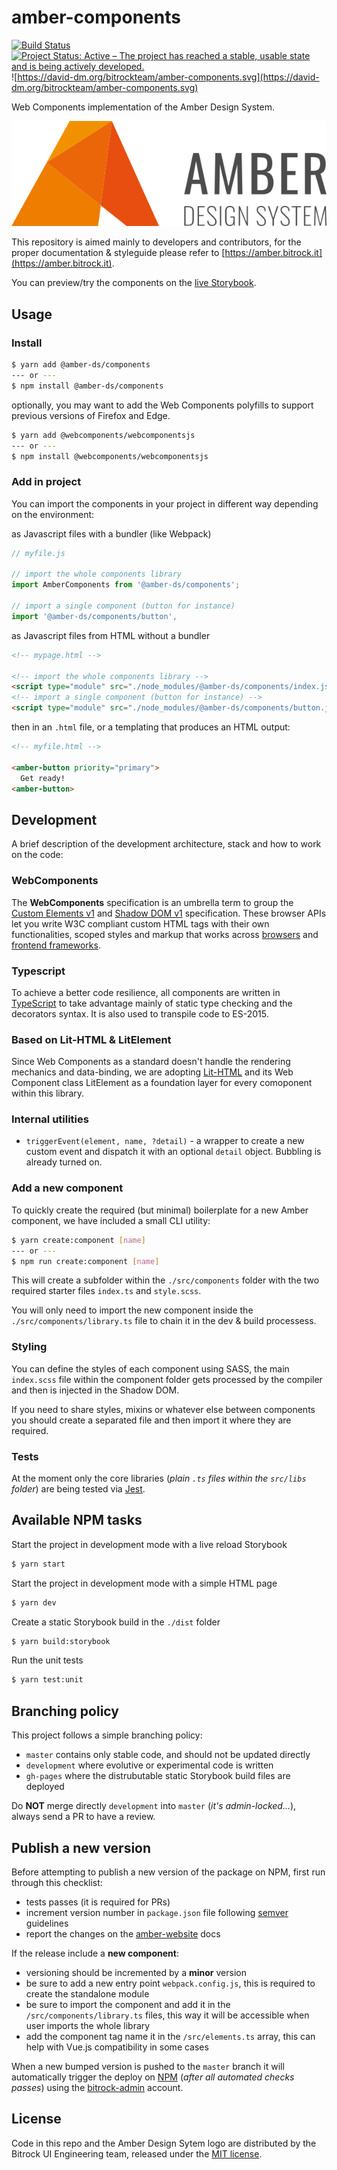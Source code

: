 # amber-components

[![Build Status](https://travis-ci.org/bitrockteam/amber-components.svg?branch=master)](https://travis-ci.org/bitrockteam/amber-components) [![Project Status: Active – The project has reached a stable, usable state and is being actively developed.](https://www.repostatus.org/badges/latest/active.svg)](https://www.repostatus.org/#active)
![https://david-dm.org/bitrockteam/amber-components.svg](https://david-dm.org/bitrockteam/amber-components.svg)

Web Components implementation of the Amber Design System.

![logo.svg](logo.svg)

This repository is aimed mainly to developers and contributors, for the proper documentation & styleguide please refer to [https://amber.bitrock.it](https://amber.bitrock.it).

You can preview/try the components on the [live Storybook](https://bitrockteam.github.io/amber-components/).

## Usage 

### Install
```bash
$ yarn add @amber-ds/components
--- or ---
$ npm install @amber-ds/components
```

optionally, you may want to add the Web Components polyfills to support previous versions of Firefox and Edge.

```bash
$ yarn add @webcomponents/webcomponentsjs
--- or ---
$ npm install @webcomponents/webcomponentsjs
```

### Add in project
You can import the components in your project in different way depending on the environment:

as Javascript files with a bundler (like Webpack)
```javascript
// myfile.js

// import the whole components library
import AmberComponents from '@amber-ds/components';

// import a single component (button for instance)
import '@amber-ds/components/button',
```

as Javascript files from HTML without a bundler
```html
<!-- mypage.html -->

<!-- import the whole components library -->
<script type="module" src="./node_modules/@amber-ds/components/index.js"></script>
<!-- import a single component (button for instance) -->
<script type="module" src="./node_modules/@amber-ds/components/button.js"></script>
```

then in an `.html` file, or a templating that produces an HTML output:

```html
<!-- myfile.html -->

<amber-button priority="primary">
  Get ready!
<amber-button>
```

## Development
A brief description of the development architecture, stack and how to work on the code:

### WebComponents
The **WebComponents** specification is an umbrella term to group the [Custom Elements v1](https://developer.mozilla.org/en-US/docs/Web/Web_Components/Using_custom_elements) and [Shadow DOM v1](https://developer.mozilla.org/en-US/docs/Web/Web_Components/Using_shadow_DOM) specification. These browser APIs let you write W3C compliant custom HTML tags with their own functionalities, scoped styles and markup that works across [browsers](https://caniuse.com/#feat=custom-elementsv1) and [frontend frameworks](https://custom-elements-everywhere.com/).

### Typescript
To achieve a better code resilience, all components are written in [TypeScript](https://www.typescriptlang.org/) to take advantage mainly of static type checking and the decorators syntax. It is also used to transpile code to ES-2015.

### Based on Lit-HTML & LitElement
Since Web Components as a standard doesn't handle the rendering mechanics and data-binding, we are adopting [Lit-HTML](https://polymer.github.io/lit-html/) and its Web Component class LitElement as a foundation layer for every comoponent within this library.

### Internal utilities
* `triggerEvent(element, name, ?detail)` - a wrapper to create a new custom event and dispatch it with an optional `detail` object. Bubbling is already turned on.

### Add a new component
To quickly create the required (but minimal) boilerplate for a new Amber component, we have included a small CLI utility:

```bash
$ yarn create:component [name]
--- or ---
$ npm run create:component [name]
```

This will create a subfolder within the `./src/components` folder with the two required starter files `index.ts` and `style.scss`.

You will only need to import the new component inside the `./src/components/library.ts` file to chain it in the dev & build processess.

### Styling
You can define the styles of each component using SASS, the main `index.scss` file within the component folder gets processed by the compiler and then is injected in the Shadow DOM.

If you need to share styles, mixins or whatever else between components you should create a separated file and then import it where they are required.

### Tests
At the moment only the core libraries (*plain `.ts` files within the `src/libs` folder*) are being tested via [Jest](https://jestjs.io/).

## Available NPM tasks
Start the project in development mode with a live reload Storybook
```bash
$ yarn start
```

Start the project in development mode with a simple HTML page
```bash
$ yarn dev
```

Create a static Storybook build in the `./dist` folder
```bash
$ yarn build:storybook
```

Run the unit tests
```bash
$ yarn test:unit
```

<!-- Run the build action and deploy to GitHub pages 
```bash
$ yarn deploy
``` -->

## Branching policy
This project follows a simple branching policy:

* `master` contains only stable code, and should not be updated directly
* `development` where evolutive or experimental code is written
* `gh-pages` where the distrubutable static Storybook build files are deployed

Do **NOT** merge directly `development` into `master` (*it's admin-locked...*), always send a PR to have a review.

## Publish a new version
Before attempting to publish a new version of the package on NPM, first run through this checklist:

* tests passes (it is required for PRs)
* increment version number in `package.json` file following [semver](https://semver.org/) guidelines
* report the changes on the [amber-website](https://github.com/bitrockteam/amber-website) docs

If the release include a **new component**:
* versioning should be incremented by a **minor** version
* be sure to add a new entry point `webpack.config.js`, this is required to create the standalone module
* be sure to import the component and add it in the `/src/components/library.ts` files, this way it will be accessible when user imports the whole library
* add the component tag name it in the `/src/elements.ts` array, this can help with Vue.js compatibility in some cases

When a new bumped version is pushed to the `master` branch it will automatically trigger the deploy on [NPM](https://www.npmjs.com/package/@amber-ds/components) (*after all automated checks passes*) using the [bitrock-admin](https://www.npmjs.com/~bitrock-admin) account.


## License
Code in this repo and the Amber Design Sytem logo are distributed by the Bitrock UI Engineering team, released under the [MIT license](LICENSE). 
